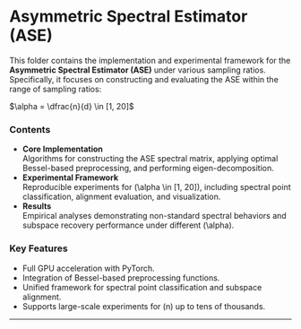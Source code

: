 # Asymmetric Spectral Estimator (ASE)

This folder contains the implementation and experimental framework for the **Asymmetric Spectral Estimator (ASE)** under various sampling ratios.  
Specifically, it focuses on constructing and evaluating the ASE within the range of sampling ratios:

$\alpha = \dfrac{n}{d} \in [1, 20]$


### **Contents**
- **Core Implementation**  
  Algorithms for constructing the ASE spectral matrix, applying optimal Bessel-based preprocessing, and performing eigen-decomposition.
- **Experimental Framework**  
  Reproducible experiments for \(\alpha \in [1, 20]\), including spectral point classification, alignment evaluation, and visualization.
- **Results**  
  Empirical analyses demonstrating non-standard spectral behaviors and subspace recovery performance under different \(\alpha\).

### **Key Features**
- Full GPU acceleration with PyTorch.
- Integration of Bessel-based preprocessing functions.
- Unified framework for spectral point classification and subspace alignment.
- Supports large-scale experiments for \(n\) up to tens of thousands.

---

